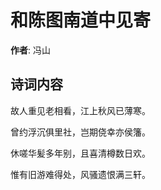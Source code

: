 # 和陈图南道中见寄

**作者**: 冯山

## 诗词内容

故人重见老相看，江上秋风已薄寒。

曾约浮沉俱里社，岂期侥幸亦侯籓。

休嗟华髪多年别，且喜清樽数日欢。

惟有旧游难得处，风骚遗恨满三轩。

